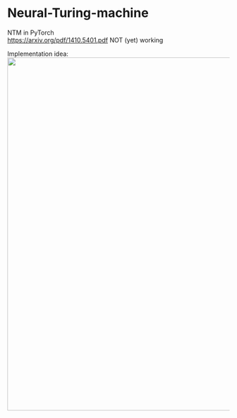 # Neural-Turing-machine
NTM in PyTorch<br>
https://arxiv.org/pdf/1410.5401.pdf
NOT (yet) working<br>

Implementation idea:<br>
<img src="https://i.imgur.com/pJcLb7m.png" width="800">
